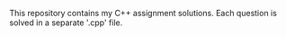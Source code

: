 This repository contains my C++ assignment solutions.
Each question is solved in a separate '.cpp' file.
